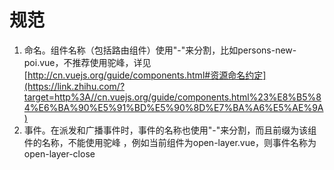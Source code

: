 # 规范

1. 命名。组件名称（包括路由组件）使用"-"来分割，比如persons-new-poi.vue，不推荐使用驼峰，详见[http://cn.vuejs.org/guide/components.html#资源命名约定](https://link.zhihu.com/?target=http%3A//cn.vuejs.org/guide/components.html%23%E8%B5%84%E6%BA%90%E5%91%BD%E5%90%8D%E7%BA%A6%E5%AE%9A)
2. 事件。在派发和广播事件时，事件的名称也使用"-"来分割，而且前缀为该组件的名称，不能使用驼峰 ，例如当前组件为open-layer.vue，则事件名称为 open-layer-close



